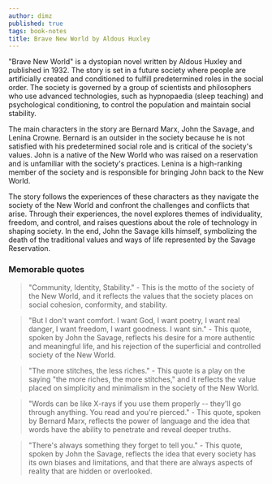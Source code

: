 ```yaml
---
author: dimz
published: true
tags: book-notes
title: Brave New World by Aldous Huxley
---
```


"Brave New World" is a dystopian novel written by Aldous Huxley and published in 1932. The story is set in a future society where people are artificially created and conditioned to fulfill predetermined roles in the social order. The society is governed by a group of scientists and philosophers who use advanced technologies, such as hypnopaedia (sleep teaching) and psychological conditioning, to control the population and maintain social stability.

The main characters in the story are Bernard Marx, John the Savage, and Lenina Crowne. Bernard is an outsider in the society because he is not satisfied with his predetermined social role and is critical of the society's values. John is a native of the New World who was raised on a reservation and is unfamiliar with the society's practices. Lenina is a high-ranking member of the society and is responsible for bringing John back to the New World.

The story follows the experiences of these characters as they navigate the society of the New World and confront the challenges and conflicts that arise. Through their experiences, the novel explores themes of individuality, freedom, and control, and raises questions about the role of technology in shaping society. In the end, John the Savage kills himself, symbolizing the death of the traditional values and ways of life represented by the Savage Reservation.

### Memorable quotes

> "Community, Identity, Stability." - This is the motto of the society of the New World, and it reflects the values that the society places on social cohesion, conformity, and stability.

> "But I don't want comfort. I want God, I want poetry, I want real danger, I want freedom, I want goodness. I want sin." - This quote, spoken by John the Savage, reflects his desire for a more authentic and meaningful life, and his rejection of the superficial and controlled society of the New World.

> "The more stitches, the less riches." - This quote is a play on the saying "the more riches, the more stitches," and it reflects the value placed on simplicity and minimalism in the society of the New World.

> "Words can be like X-rays if you use them properly -- they'll go through anything. You read and you're pierced." - This quote, spoken by Bernard Marx, reflects the power of language and the idea that words have the ability to penetrate and reveal deeper truths.

> "There's always something they forget to tell you." - This quote, spoken by John the Savage, reflects the idea that every society has its own biases and limitations, and that there are always aspects of reality that are hidden or overlooked.